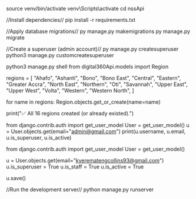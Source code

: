 source venv/bin/activate
venv\Scripts\activate
cd nssApi

//Install dependencies//
pip install -r requirements.txt

//Apply database migrations//
py manage.py makemigrations
py manage.py migrate

//Create a superuser (admin account)//
py manage.py createsuperuser
python3 manage.py customcreatesuperuser

<!-- REgion setup-->
python3 manage.py shell
from digital360Api.models import Region

regions = [
    "Ahafo",
    "Ashanti",
    "Bono",
    "Bono East",
    "Central",
    "Eastern",
    "Greater Accra",
    "North East",
    "Northern",
    "Oti",
    "Savannah",
    "Upper East",
    "Upper West",
    "Volta",
    "Western",
    "Western North",
]

for name in regions:
    Region.objects.get_or_create(name=name)

print("✅ All 16 regions created (or already existed).")


<!-- Solved Admin loged in -->

from django.contrib.auth import get_user_model
User = get_user_model()
u = User.objects.get(email="admin@gmail.com")
print(u.username, u.email, u.is_superuser, u.is_active)


from django.contrib.auth import get_user_model
User = get_user_model()

u = User.objects.get(email="kyerematengcollins93@gmail.com")
u.is_superuser = True
u.is_staff = True
u.is_active = True

u.save()



//Run the development server//
python manage.py runserver
